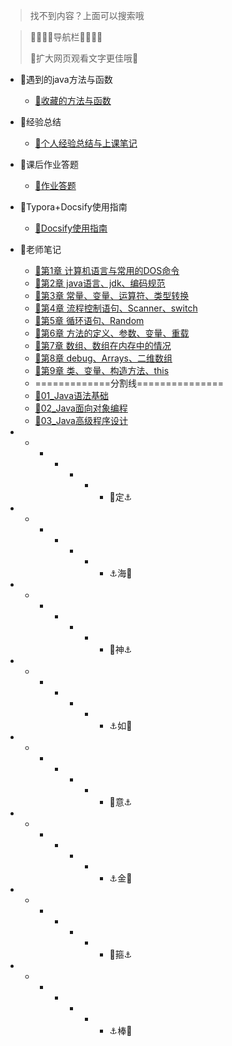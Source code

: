 > 找不到内容？上面可以搜索哦

 >  🌺🌼🌼🌼导航栏🌼🌼🌼🌺
 >
 >  🌺扩大网页观看文字更佳哦🌺
- 🌼遇到的java方法与函数
  
  - [👀收藏的方法与函数](/Project/java方法/java方法.md)
  
  


- 🌼经验总结
  
  - [👀个人经验总结与上课笔记](/Project/总结/经验总结.md)



- 🌼课后作业答题
  - [👀作业答题](/Project/作业答题/作业答题.md)

  


- 🌼Typora+Docsify使用指南

  - [👀Docsify使用指南](/Project/Docsify使用指南.md)

    

- 🌼老师笔记

  - [👀第1章 计算机语言与常用的DOS命令](/Project/笔记/chapter-1章/chapter-1章.md)
  - [👀第2章 java语言、jdk、编码规范](/Project/笔记/chapter-2章/chapter-2章.md)
  - [👀第3章 常量、变量、运算符、类型转换](/Project/笔记/chapter-3章/chapter-3章.md)
  - [👀第4章 流程控制语句、Scanner、switch](/Project/笔记/chapter-4章/chapter-4章.md)
  - [👀第5章 循环语句、Random](/Project/笔记/chapter-5章/chapter-5章.md)
  - [👀第6章 方法的定义、参数、变量、重载](/Project/笔记/chapter-6章/chapter-6章.md)
  - [👀第7章 数组、数组在内存中的情况](/Project/笔记/chapter-7-8章/chapter-7章.md)
  - [👀第8章 debug、Arrays、二维数组](/Project/笔记/chapter-7-8章/chapter-8章.md)
  - [👀第9章 类、变量、构造方法、this](/Project/笔记/chapter-9章/chapter-9章.md)
  - =============分割线===============
  - [👀01_Java语法基础](/Project/笔记/01_Java语法基础.md)
  - [👀02_Java面向对象编程](/Project/笔记/02_Java面向对象编程.md)
  - [👀03_Java高级程序设计](/Project/笔记/03_Java高级程序设计.md)



- - - - - - - 🌼定⚓

- - - - - - - ⚓海🌼

- - - - - - - 🌼神⚓

- - - - - - - ⚓如🌼

- - - - - - - 🌼意⚓

- - - - - - - ⚓金🌼

- - - - - - - 🌼箍⚓

- - - - - - - ⚓棒🌼

  

